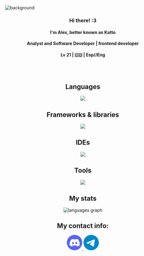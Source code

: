 <img src="https://i.pinimg.com/736x/da/35/1b/da351bbdfbc08b65c97751e974755b27.jpg" alt="background" width="1200" height=400>

<div align="center">
<h3>Hi there! :3</h3>
<h4>I'm Alex, better known as Katto</h4>
<h4>Analyst and Software Developer | frontend developer </h4>
<h4>Lv 21 | 🇨🇴 | Esp//Eng</h4>
</div>

<br/>
<br/>
<h2 align="center">Languages</h2>
<p align="center">
  <a href="https://skillicons.dev">
    <img src="https://skillicons.dev/icons?i=html,css,js,ts,md" />
  </a>
</p>

<h2 align="center">Frameworks & libraries</h2>
<p align="center">
  <a href="https://skillicons.dev">
    <img src="https://skillicons.dev/icons?i=vue,vite,tailwind,pinia,npm,nodejs,firebase,express,bootstrap,jest" />
  </a>
</p>

<h2 align="center">IDEs</h2>
<p align="center">
  <a href="https://skillicons.dev">
    <img src="https://skillicons.dev/icons?i=godot,vscode,visualstudio,ps,idea" />
  </a>
</p>

<h2 align="center">Tools</h2>
<p align="center">
  <a href="https://skillicons.dev">
    <img src="https://skillicons.dev/icons?i=windows,ps,postman,obsidian,notion,git,figma,arch" />
  </a>
</p>

<h2 align="center">My stats</h2>
<div align="center">
  <img src="https://github-readme-stats.vercel.app/api/top-langs?username=KattoDev&locale=en&hide_title=true&layout=donut&card_width=300&langs_count=5&theme=dracula&hide_border=true"  alt="languages graph"  />
</div>

<h2 align="center">My contact info:</h2>
<div align="center">
  <a href="https://discord.com/users/619340299155800106" target="_blank">
     <img src="https://raw.githubusercontent.com/CLorant/readme-social-icons/main/large/filled/discord.svg" height="50"/>
  </a>
  <a href="https://t.me/StarlightDreamer56" target="_blank">
  <img src="https://raw.githubusercontent.com/CLorant/readme-social-icons/main/large/filled/telegram.svg" height="50"/>
    </a>
</div>
